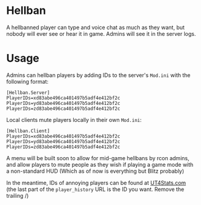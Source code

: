 # Hellban

A hellbanned player can type and voice chat as much as they want, but nobody will ever see or hear it in game. Admins will see it in the server logs.

# Usage

Admins can hellban players by adding IDs to the server's `Mod.ini` with the following format:

```
[Hellban.Server]
PlayerIDs=xd83abe496ca401497b5adf4e412bf2c
PlayerIDs=yd83abe496ca401497b5adf4e412bf2c
PlayerIDs=zd83abe496ca401497b5adf4e412bf2c
```

Local clients mute players locally in their own `Mod.ini`:

```
[Hellban.Client]
PlayerIDs=xd83abe496ca401497b5adf4e412bf2c
PlayerIDs=yd83abe496ca401497b5adf4e412bf2c
PlayerIDs=zd83abe496ca401497b5adf4e412bf2c
```

A menu will be built soon to allow for mid-game hellbans by rcon admins, and allow players to mute people as they wish if playing a game mode with a non-standard HUD (Which as of now is everything but Blitz probably)

In the meantime, IDs of annoying players can be found at [UT4Stats.com](https://ut4stats.com/player_history/801ca4da156b49f4a302bc386a77666d/)  (the last part of the `player_history` URL is the ID you want. Remove the trailing /)
